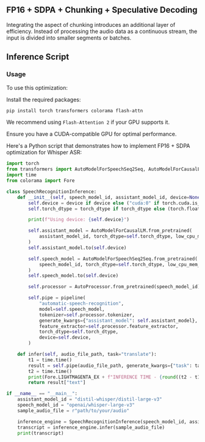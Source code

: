 ## FP16 + SDPA + Chunking + Speculative Decoding 

Integrating the aspect of chunking  introduces an additional layer of efficiency. Instead of processing the audio data as a continuous stream, the input is divided into smaller segments or batches.   

## Inference Script

### Usage
To use this optimization:

Install the required packages:

``` bash 
pip install torch transformers colorama flash-attn
```
We recommend using `Flash-Attention 2` if your GPU supports it.

Ensure you have a CUDA-compatible GPU for optimal performance.

Here's a Python script that demonstrates how to implement FP16 + SDPA optimization for Whisper ASR:


```python
import torch
from transformers import AutoModelForSpeechSeq2Seq, AutoModelForCausalLM, AutoProcessor, pipeline
import time
from colorama import Fore

class SpeechRecognitionInference:
    def __init__(self, speech_model_id, assistant_model_id, device=None, torch_dtype=None):
        self.device = device if device else ("cuda:0" if torch.cuda.is_available() else "cpu")
        self.torch_dtype = torch_dtype if torch_dtype else (torch.float16 if torch.cuda.is_available() else torch.float32)

        print(f"Using device: {self.device}")

        self.assistant_model = AutoModelForCausalLM.from_pretrained(
            assistant_model_id, torch_dtype=self.torch_dtype, low_cpu_mem_usage=True, use_safetensors=True, attn_implementation="sdpa"
        )
        self.assistant_model.to(self.device)

        self.speech_model = AutoModelForSpeechSeq2Seq.from_pretrained(
            speech_model_id, torch_dtype=self.torch_dtype, low_cpu_mem_usage=True, use_safetensors=True, attn_implementation="sdpa"
        )
        self.speech_model.to(self.device)

        self.processor = AutoProcessor.from_pretrained(speech_model_id)

        self.pipe = pipeline(
            "automatic-speech-recognition",
            model=self.speech_model,
            tokenizer=self.processor.tokenizer,
            generate_kwargs={"assistant_model": self.assistant_model},
            feature_extractor=self.processor.feature_extractor,
            torch_dtype=self.torch_dtype,
            device=self.device,
        )

    def infer(self, audio_file_path, task="translate"):
        t1 = time.time()
        result = self.pipe(audio_file_path, generate_kwargs={"task": task},batch_size=8)
        t2 = time.time()
        print(Fore.LIGHTMAGENTA_EX + f"INFERENCE TIME - {round((t2 - t1), 2)} seconds")
        return result["text"]

if __name__ == "__main__":
    assistant_model_id = "distil-whisper/distil-large-v3"
    speech_model_id = "openai/whisper-large-v3"
    sample_audio_file = r"path/to/your/audio"

    inference_engine = SpeechRecognitionInference(speech_model_id, assistant_model_id)
    transcript = inference_engine.infer(sample_audio_file)
    print(transcript)

```
